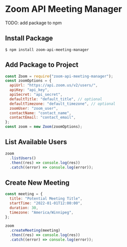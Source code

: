 # Zoom API Meeting Manager

TODO: add package to npm

## Install Package

```
$ npm install zoom-api-meeting-manager
```

## Add Package to Project

```javascript
const Zoom = require("zoom-api-meeting-manager");
const zoomOptions = {
  apiUrl: "https://api.zoom.us/v2/users/",
  apiKey: "api_key",
  apiSecret: "api_secret",
  defaultTitle: "default_title", // optional
  defaultTimezone: "default_timezone", // optional
  zoomUser: "zoom_user",
  contactName: "contact_name",
  contactEmail: "contact_email",
};
const zoom = new Zoom(zoomOptions);
```

## List Available Users

```javascript
zoom
  .listUsers()
  .then((res) => console.log(res))
  .catch((error) => console.log(error));
```

## Create New Meeting

```javascript
const meeting = {
  title: "Potential Meeting Title",
  startTime: "2022-01-01T12:00:00",
  duration: 30,
  timezone: "America/Winnipeg",
};

zoom
  .createMeeting(meeting)
  .then((res) => console.log(res))
  .catch((error) => console.log(error));
```
